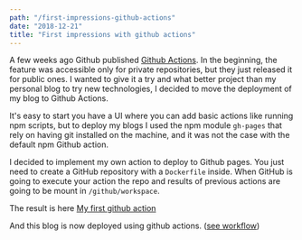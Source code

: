 ```yaml
---
path: "/first-impressions-github-actions"
date: "2018-12-21"
title: "First impressions with github actions"
---
```


A few weeks ago Github published [Github Actions](https://github.com/features/actions). In the beginning, the feature was accessible only for private repositories, but they just released it for public ones. I wanted to give it a try and what better project than my personal blog to try new technologies, I decided to move the deployment of my blog to Github Actions.

It's easy to start you have a UI where you can add basic actions like running npm scripts, but to deploy my blogs I used the npm module `gh-pages` that rely on having git installed on the machine, and it was not the case with the default npm Github action.

I decided to implement my own action to deploy to Github pages. You just need to create a GitHub repository with a `Dockerfile` inside. When GitHub is going to execute your action the repo and results of previous actions are going to be mount in `/github/workspace`.

The result is here [My first github action](https://github.com/nchaulet/github-action-gh-pages)

And this blog is now deployed using github actions. ([see workflow](https://github.com/nchaulet/blog/blob/master/.github/main.workflow))
